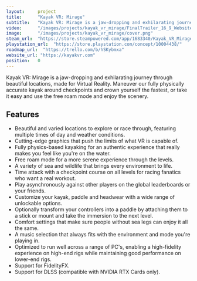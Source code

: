 ```yaml
---
layout:     project
title:      "Kayak VR: Mirage"
subtitle:   "Kayak VR: Mirage is a jaw-dropping and exhilarating journey through beautiful locations, made for Virtual Reality."
video:      "/images/projects/kayak_vr_mirage/FinalTrailer_16_9_Website_100MB.mp4"
image:      "/images/projects/kayak_vr_mirage/cover.png"
steam_url:  "https://store.steampowered.com/app/1683340/Kayak_VR_Mirage?utm_source=betterthanlife.io"
playstation_url:  "https://store.playstation.com/concept/10004438/"
roadmap_url:  "https://trello.com/b/hSKybmxa"
website_url: "https://kayakvr.com"
position:   0
---
```


<p class="lead">
  Kayak VR: Mirage is a jaw-dropping and exhilarating journey through beautiful locations, made for Virtual Reality. Maneuver our fully physically accurate kayak around checkpoints and crown yourself the fastest, or take it easy and use the free roam mode and enjoy the scenery.
</p>

<h2>Features</h2>
<ul>
  <li>Beautiful and varied locations to explore or race through, featuring multiple times of day and weather conditions.</li>
  <li>Cutting-edge graphics that push the limits of what VR is capable of.</li>
  <li>Fully physics-based kayaking for an authentic experience that really makes you feel like you're on the water.</li>
  <li>Free roam mode for a more serene experience through the levels.</li>
  <li>A variety of sea and wildlife that brings every environment to life.</li>
  <li>Time attack with a checkpoint course on all levels for racing fanatics who want a real workout.</li>
  <li>Play asynchronously against other players on the global leaderboards or your friends.</li>
  <li>Customize your kayak, paddle and headwear with a wide range of unlockable options.</li>
  <li>Optionally transform your controllers into a paddle by attaching them to a stick or mount and take the immersion to the next level.</li>
  <li>Comfort settings that make sure people without sea legs can enjoy it all the same.</li>
  <li>A music selection that always fits with the environment and mode you're playing in.</li>
  <li>Optimized to run well across a range of PC's, enabling a high-fidelity experience on high-end rigs while maintaining good performance on lower-end rigs.</li>
  <li>Support for FidelityFX.</li>
  <li>Support for DLSS (compatible with NVIDIA RTX Cards only).</li>
</ul>